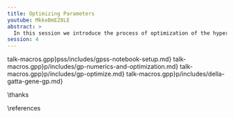 ```yaml
---
title: Optimizing Parameters
youtube: MkkeBmEZ8LE
abstract: >
  In this session we introduce the process of optimization of the hyper parameters of the Gaussian process covariance function.
session: 4
---
```


talk-macros.gpp}pss/includes/gpss-notebook-setup.md}
talk-macros.gpp}p/includes/gp-numerics-and-optimization.md}
talk-macros.gpp}p/includes/gp-optimize.md}
talk-macros.gpp}p/includes/della-gatta-gene-gp.md}

\thanks

\references
